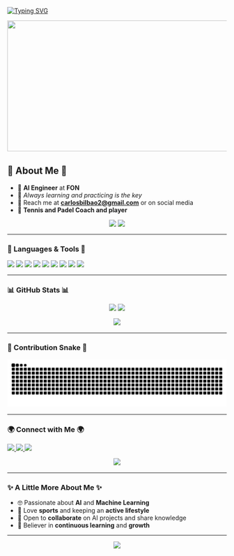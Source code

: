 [![Typing SVG](https://readme-typing-svg.herokuapp.com?font=Architects+Daughter&color=00FF00&size=35&lines=Hi+there+%F0%9F%91%8B;Welcome+to+Carlos+Bilbao's+GitHub!;AI+Engineer+%7C+Tennis+%26+Padel+Coach)](https://git.io/typing-svg)

<p align="center">
  <img src="https://media.giphy.com/media/f6hnhHkks8bk4jwjh3/giphy.gif" width="600" height="300" />
</p>

## 🔭 About Me 🔭

- 🚀 **AI Engineer** at **FON**
- 🌱 *Always learning and practicing is the key* 
- 📨 Reach me at **carlosbilbao2@gmail.com** or on social media 
- 🎾 **Tennis and Padel Coach and player** 

<p align="center">
  <img src="https://img.shields.io/badge/-AI%20Engineer-blue?style=for-the-badge&logo=artstation&logoColor=white" />
  <img src="https://img.shields.io/badge/-Tennis%20%26%20Padel%20Coach-green?style=for-the-badge&logo=sports" />
</p>

---

### 🌟 Languages & Tools 🌟

<p>
  <img src="https://img.shields.io/badge/Azure-0078D4?style=flat-square&logo=microsoft-azure&logoColor=white" />
  <img src="https://img.shields.io/badge/Python-3776AB?style=flat-square&logo=python&logoColor=white" />
  <img src="https://img.shields.io/badge/Java-007396?style=flat-square&logo=java&logoColor=white" />
  <img src="https://img.shields.io/badge/TensorFlow-FF6F00?style=flat-square&logo=tensorflow&logoColor=white" />
  <img src="https://img.shields.io/badge/PyTorch-EE4C2C?style=flat-square&logo=pytorch&logoColor=white" />
  <img src="https://img.shields.io/badge/Hugging%20Face%20Transformers-FFD700?style=flat-square&logo=huggingface&logoColor=black" />
  <img src="https://img.shields.io/badge/JavaScript-F7DF1E?style=flat-square&logo=javascript&logoColor=black" />
  <img src="https://img.shields.io/badge/Docker-2496ED?style=flat-square&logo=docker&logoColor=white" />
  <img src="https://img.shields.io/badge/Kubernetes-326CE5?style=flat-square&logo=kubernetes&logoColor=white" />
</p>

---

### 📊 GitHub Stats 📊

<p align="center">
  <img width="48%" src="https://github-readme-stats.vercel.app/api?username=Carlosbil&show_icons=true&theme=radical" />
  <img width="48%" src="https://github-readme-streak-stats.herokuapp.com/?user=Carlosbil&theme=radical" />
</p>

<p align="center">
  <img src="https://github-readme-stats.vercel.app/api/top-langs/?username=Carlosbil&layout=compact&theme=radical" />
</p>

---

### 🐍 Contribution Snake 🐍

<p align="center">
  <img src="https://github.com/Carlosbil/Carlosbil/blob/output/github-contribution-grid-snake.svg" />
</p>

---

### 🌍 Connect with Me 🌍

<p>
  <a href="mailto:carlosbilbao2@gmail.com">
    <img src="https://img.shields.io/badge/Email-carlosbilbao2@gmail.com-D14836?style=for-the-badge&logo=gmail&logoColor=white" />
  </a>
  <a href="https://www.linkedin.com/in/carlosbilbao">
    <img src="https://img.shields.io/badge/LinkedIn-Carlos%20Bilbao-blue?style=for-the-badge&logo=linkedin" />
  </a>
  <a href="https://twitter.com/carlosbilbao">
    <img src="https://img.shields.io/twitter/follow/carlosbilbao?style=for-the-badge&logo=twitter" />
  </a>
</p>

<p align="center">
  <img src="https://media.giphy.com/media/26tn33aiTi1jkl6H6/giphy.gif" width="200" />
</p>

---

### ✨ A Little More About Me ✨

- 🤓 Passionate about **AI** and **Machine Learning**
- 🎯 Love **sports** and keeping an **active lifestyle**
- 🤝 Open to **collaborate** on AI projects and share knowledge
- 🌟 Believer in **continuous learning** and **growth**

---

<p align="center">
  <img src="https://komarev.com/ghpvc/?username=Carlosbil&color=brightgreen&style=flat-square&label=PROFILE+VISITS" />
</p>
